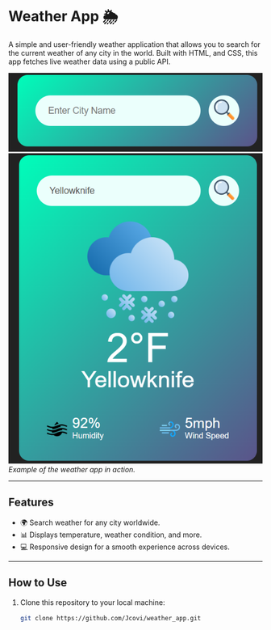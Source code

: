 # Weather App 🌦️

A simple and user-friendly weather application that allows you to search for the current weather of any city in the world. Built with HTML, and CSS, this app fetches live weather data using a public API.

![Weather App Screenshot](images/search_bar.png)  
![Weather App Screenshot](images/search_example.png)  
*Example of the weather app in action.*

---

## Features
- 🌍 Search weather for any city worldwide.
- 📊 Displays temperature, weather condition, and more.
- 💻 Responsive design for a smooth experience across devices.

---

## How to Use
1. Clone this repository to your local machine:
   ```bash
   git clone https://github.com/Jcovi/weather_app.git
